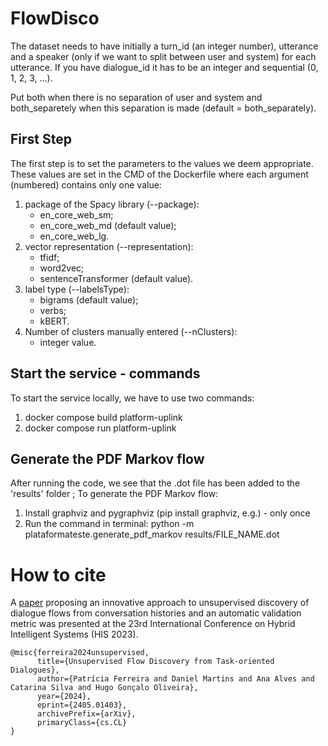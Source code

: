 # FlowDisco

The dataset needs to have initially a turn_id (an integer number), utterance and a speaker (only if we want to split between user and system) for each utterance. If you have dialogue_id it has to be an integer and sequential (0, 1, 2, 3, ...).

Put both when there is no separation of user and system and both_separetely when this separation is made (default = both_separately).

## First Step

The first step is to set the parameters to the values we deem appropriate.
These values are set in the CMD of the Dockerfile where each argument (numbered)
contains only one value:

1. package of the Spacy library (--package):
    + en_core_web_sm;
    + en_core_web_md (default value);
    + en_core_web_lg.
2. vector representation (--representation):
    + tfidf;
    + word2vec;
    + sentenceTransformer (default value).
3. label type (--labelsType):
    + bigrams (default value);
    + verbs;
    + kBERT.
4. Number of clusters manually entered (--nClusters):
    + integer value.

## Start the service - commands

To start the service locally, we have to use two commands:

1. docker compose build platform-uplink
2. docker compose run platform-uplink

## Generate the PDF Markov flow

After running the code, we see that the .dot file has been added to the 'results' folder ;
To generate the PDF Markov flow:

1. Install graphviz and pygraphviz (pip install graphviz, e.g.) - only once
2. Run the command in terminal: python -m plataformateste.generate_pdf_markov results/FILE_NAME.dot

# How to cite
A [paper](https://arxiv.org/abs/2405.01403) proposing an innovative approach to unsupervised discovery of dialogue flows from conversation histories and an automatic validation metric was presented at the 23rd International Conference on Hybrid Intelligent Systems (HIS 2023).

```
@misc{ferreira2024unsupervised,
      title={Unsupervised Flow Discovery from Task-oriented Dialogues}, 
      author={Patrícia Ferreira and Daniel Martins and Ana Alves and Catarina Silva and Hugo Gonçalo Oliveira},
      year={2024},
      eprint={2405.01403},
      archivePrefix={arXiv},
      primaryClass={cs.CL}
}
```


